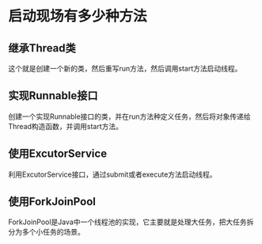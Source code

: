 # 启动现场有多少种方法

## 继承Thread类

这个就是创建一个新的类，然后重写run方法，然后调用start方法启动线程。

## 实现Runnable接口

创建一个实现Runnable接口的类，并在run方法种定义任务，然后将对象传递给Thread构造函数，并调用start方法。

## 使用ExcutorService

利用ExcutorService接口，通过submit或者execute方法启动线程。

## 使用ForkJoinPool

ForkJoinPool是Java中一个线程池的实现，它主要就是处理大任务，把大任务拆分为多个小任务的场景。